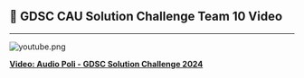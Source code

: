## 🎥 GDSC CAU Solution Challenge Team 10 Video
---
![youtube.png](docs/youtube.png)



**[Video: Audio Poli - GDSC Solution Challenge 2024](https://youtu.be/rPWH1oWUV7U?si=p8r_EE_8wQpRW0jn)**
